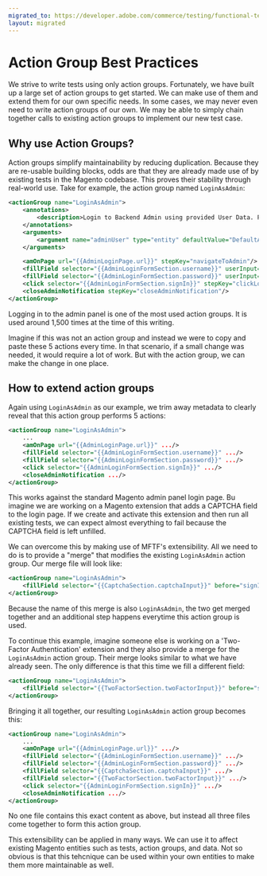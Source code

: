 ```yaml
---
migrated_to: https://developer.adobe.com/commerce/testing/functional-testing-framework/test/action-group-best-practices/
layout: migrated
---
```


# Action Group Best Practices

We strive to write tests using only action groups. Fortunately, we have built up a large set of action groups to get started. We can make use of them and extend them for our own specific needs. In some cases, we may never even need to write action groups of our own. We may be able to simply chain together calls to existing action groups to implement our new test case.

## Why use Action Groups?

Action groups simplify maintainability by reducing duplication. Because they are re-usable building blocks, odds are that they are already made use of by existing tests in the Magento codebase. This proves their stability through real-world use. Take for example, the action group named `LoginAsAdmin`:

```xml
<actionGroup name="LoginAsAdmin">
    <annotations>
        <description>Login to Backend Admin using provided User Data. PLEASE NOTE: This Action Group does NOT validate that you are Logged In.</description>
    </annotations>
    <arguments>
        <argument name="adminUser" type="entity" defaultValue="DefaultAdminUser"/>
    </arguments>

    <amOnPage url="{{AdminLoginPage.url}}" stepKey="navigateToAdmin"/>
    <fillField selector="{{AdminLoginFormSection.username}}" userInput="{{adminUser.username}}" stepKey="fillUsername"/>
    <fillField selector="{{AdminLoginFormSection.password}}" userInput="{{adminUser.password}}" stepKey="fillPassword"/>
    <click selector="{{AdminLoginFormSection.signIn}}" stepKey="clickLogin"/>
    <closeAdminNotification stepKey="closeAdminNotification"/>
</actionGroup>
``` 

Logging in to the admin panel is one of the most used action groups. It is used around 1,500 times at the time of this writing.

Imagine if this was not an action group and instead we were to copy and paste these 5 actions every time. In that scenario, if a small change was needed, it would require a lot of work. But with the action group, we can make the change in one place.

## How to extend action groups

Again using `LoginAsAdmin` as our example, we trim away metadata to clearly reveal that this action group performs 5 actions:

```xml
<actionGroup name="LoginAsAdmin">
    ...
    <amOnPage url="{{AdminLoginPage.url}}" .../>
    <fillField selector="{{AdminLoginFormSection.username}}" .../>
    <fillField selector="{{AdminLoginFormSection.password}}" .../>
    <click selector="{{AdminLoginFormSection.signIn}}" .../>
    <closeAdminNotification .../>
</actionGroup>
```

This works against the standard Magento admin panel login page. Bu imagine we are working on a Magento extension that adds a CAPTCHA field to the login page. If we create and activate this extension and then run all existing tests, we can expect almost everything to fail because the CAPTCHA field is left unfilled.

We can overcome this by making use of MFTF's extensibility. All we need to do is to provide a "merge" that modifies the existing `LoginAsAdmin` action group. Our merge file will look like:

```xml
<actionGroup name="LoginAsAdmin">
    <fillField selector="{{CaptchaSection.captchaInput}}" before="signIn" .../>
</actionGroup>
```

Because the name of this merge is also `LoginAsAdmin`, the two get merged together and an additional step happens everytime this action group is used.

To continue this example, imagine someone else is working on a 'Two-Factor Authentication' extension and they also provide a merge for the `LoginAsAdmin` action group. Their merge looks similar to what we have already seen. The only difference is that this time we fill a different field:

```xml
<actionGroup name="LoginAsAdmin">
    <fillField selector="{{TwoFactorSection.twoFactorInput}}" before="signIn" .../>
</actionGroup>
```

Bringing it all together, our resulting `LoginAsAdmin` action group becomes this:

```xml
<actionGroup name="LoginAsAdmin">
    ...
    <amOnPage url="{{AdminLoginPage.url}}" .../>
    <fillField selector="{{AdminLoginFormSection.username}}" .../>
    <fillField selector="{{AdminLoginFormSection.password}}" .../>
    <fillField selector="{{CaptchaSection.captchaInput}}" .../>
    <fillField selector="{{TwoFactorSection.twoFactorInput}}" .../>
    <click selector="{{AdminLoginFormSection.signIn}}" .../>
    <closeAdminNotification .../>
</actionGroup>
```

No one file contains this exact content as above, but instead all three files come together to form this action group.

This extensibility can be applied in many ways. We can use it to affect existing Magento entities such as tests, action groups, and data. Not so obvious is that this tehcnique can be used within your own entities to make them more maintainable as well.
